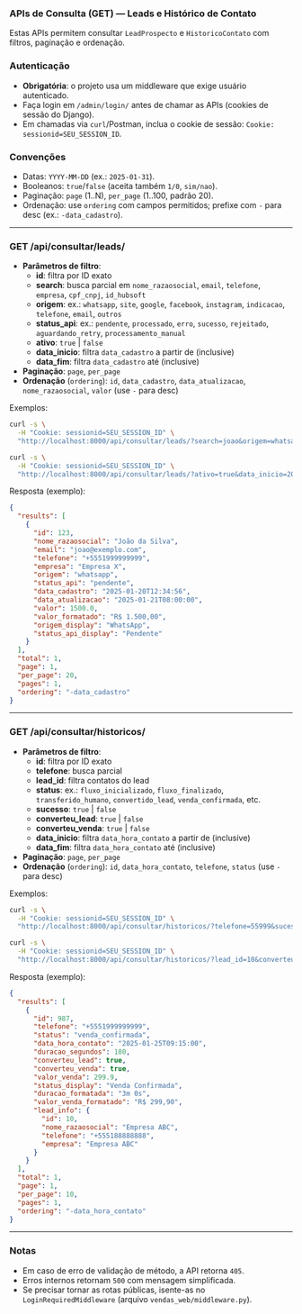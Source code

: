 ### APIs de Consulta (GET) — Leads e Histórico de Contato

Estas APIs permitem consultar `LeadProspecto` e `HistoricoContato` com filtros, paginação e ordenação.

### Autenticação

- **Obrigatória**: o projeto usa um middleware que exige usuário autenticado.
- Faça login em `/admin/login/` antes de chamar as APIs (cookies de sessão do Django).
- Em chamadas via `curl`/Postman, inclua o cookie de sessão: `Cookie: sessionid=SEU_SESSION_ID`.

### Convenções

- Datas: `YYYY-MM-DD` (ex.: `2025-01-31`).
- Booleanos: `true`/`false` (aceita também `1/0`, `sim/nao`).
- Paginação: `page` (1..N), `per_page` (1..100, padrão 20).
- Ordenação: use `ordering` com campos permitidos; prefixe com `-` para desc (ex.: `-data_cadastro`).

---

### GET /api/consultar/leads/

- **Parâmetros de filtro**:
  - **id**: filtra por ID exato
  - **search**: busca parcial em `nome_razaosocial`, `email`, `telefone`, `empresa`, `cpf_cnpj`, `id_hubsoft`
  - **origem**: ex.: `whatsapp`, `site`, `google`, `facebook`, `instagram`, `indicacao`, `telefone`, `email`, `outros`
  - **status_api**: ex.: `pendente`, `processado`, `erro`, `sucesso`, `rejeitado`, `aguardando_retry`, `processamento_manual`
  - **ativo**: `true` | `false`
  - **data_inicio**: filtra `data_cadastro` a partir de (inclusive)
  - **data_fim**: filtra `data_cadastro` até (inclusive)
- **Paginação**: `page`, `per_page`
- **Ordenação** (`ordering`): `id`, `data_cadastro`, `data_atualizacao`, `nome_razaosocial`, `valor` (use `-` para desc)

Exemplos:

```bash
curl -s \
  -H "Cookie: sessionid=SEU_SESSION_ID" \
  "http://localhost:8000/api/consultar/leads/?search=joao&origem=whatsapp&ordering=-data_cadastro&page=1&per_page=20"
```

```bash
curl -s \
  -H "Cookie: sessionid=SEU_SESSION_ID" \
  "http://localhost:8000/api/consultar/leads/?ativo=true&data_inicio=2025-01-01&data_fim=2025-01-31"
```

Resposta (exemplo):

```json
{
  "results": [
    {
      "id": 123,
      "nome_razaosocial": "João da Silva",
      "email": "joao@exemplo.com",
      "telefone": "+5551999999999",
      "empresa": "Empresa X",
      "origem": "whatsapp",
      "status_api": "pendente",
      "data_cadastro": "2025-01-20T12:34:56",
      "data_atualizacao": "2025-01-21T08:00:00",
      "valor": 1500.0,
      "valor_formatado": "R$ 1.500,00",
      "origem_display": "WhatsApp",
      "status_api_display": "Pendente"
    }
  ],
  "total": 1,
  "page": 1,
  "per_page": 20,
  "pages": 1,
  "ordering": "-data_cadastro"
}
```

---

### GET /api/consultar/historicos/

- **Parâmetros de filtro**:
  - **id**: filtra por ID exato
  - **telefone**: busca parcial
  - **lead_id**: filtra contatos do lead
  - **status**: ex.: `fluxo_inicializado`, `fluxo_finalizado`, `transferido_humano`, `convertido_lead`, `venda_confirmada`, etc.
  - **sucesso**: `true` | `false`
  - **converteu_lead**: `true` | `false`
  - **converteu_venda**: `true` | `false`
  - **data_inicio**: filtra `data_hora_contato` a partir de (inclusive)
  - **data_fim**: filtra `data_hora_contato` até (inclusive)
- **Paginação**: `page`, `per_page`
- **Ordenação** (`ordering`): `id`, `data_hora_contato`, `telefone`, `status` (use `-` para desc)

Exemplos:

```bash
curl -s \
  -H "Cookie: sessionid=SEU_SESSION_ID" \
  "http://localhost:8000/api/consultar/historicos/?telefone=55999&sucesso=true&data_inicio=2025-01-01&data_fim=2025-01-31&ordering=-data_hora_contato"
```

```bash
curl -s \
  -H "Cookie: sessionid=SEU_SESSION_ID" \
  "http://localhost:8000/api/consultar/historicos/?lead_id=10&converteu_venda=true&page=1&per_page=10"
```

Resposta (exemplo):

```json
{
  "results": [
    {
      "id": 987,
      "telefone": "+5551999999999",
      "status": "venda_confirmada",
      "data_hora_contato": "2025-01-25T09:15:00",
      "duracao_segundos": 180,
      "converteu_lead": true,
      "converteu_venda": true,
      "valor_venda": 299.9,
      "status_display": "Venda Confirmada",
      "duracao_formatada": "3m 0s",
      "valor_venda_formatado": "R$ 299,90",
      "lead_info": {
        "id": 10,
        "nome_razaosocial": "Empresa ABC",
        "telefone": "+555188888888",
        "empresa": "Empresa ABC"
      }
    }
  ],
  "total": 1,
  "page": 1,
  "per_page": 10,
  "pages": 1,
  "ordering": "-data_hora_contato"
}
```

---

### Notas

- Em caso de erro de validação de método, a API retorna `405`.
- Erros internos retornam `500` com mensagem simplificada.
- Se precisar tornar as rotas públicas, isente-as no `LoginRequiredMiddleware` (arquivo `vendas_web/middleware.py`).


